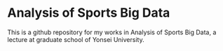 # Analysis of Sports Big Data

This is a github repository for my works in Analysis of Sports Big Data, a lecture at graduate school of Yonsei University.
